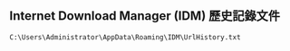 ## Internet Download Manager (IDM) 歷史記錄文件

```
C:\Users\Administrator\AppData\Roaming\IDM\UrlHistory.txt
```
